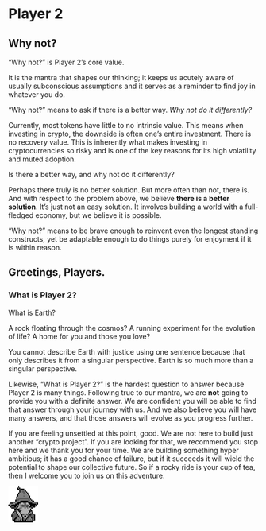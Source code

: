 # Player 2

## Why not?

“Why not?” is Player 2’s core value.

It is the mantra that shapes our thinking; it keeps us acutely aware of usually subconscious assumptions and it serves as a reminder to find joy in whatever you do.

“Why not?” means to ask if there is a better way. _Why not do it differently?_

Currently, most tokens have little to no intrinsic value. This means when investing in crypto, the downside is often one’s entire investment. There is no recovery value. This is inherently what makes investing in cryptocurrencies so risky and is one of the key reasons for its high volatility and muted adoption.

Is there a better way, and why not do it differently?

Perhaps there truly is no better solution. But more often than not, there is. And with respect to the problem above, we believe **there is a better solution**. It’s just not an easy solution. It involves building a world with a full-fledged economy, but we believe it is possible.

“Why not?” means to be brave enough to reinvent even the longest standing constructs, yet be adaptable enough to do things purely for enjoyment if it is within reason.

## Greetings, Players.

### What is Player 2?

What is Earth?

A rock floating through the cosmos? A running experiment for the evolution of life? A home for you and those you love?

You cannot describe Earth with justice using one sentence because that only describes it from a singular perspective. Earth is so much more than a singular perspective.

Likewise, “What is Player 2?” is the hardest question to answer because Player 2 is many things. Following true to our mantra, we are **not** going to provide you with a definite answer. We are confident you will be able to find that answer through your journey with us. And we also believe you will have many answers, and that those answers will evolve as you progress further.

If you are feeling unsettled at this point, good. We are not here to build just another “crypto project”. If you are looking for that, we recommend you stop here and we thank you for your time. We are building something hyper ambitious; it has a good chance of failure, but if it succeeds it will wield the potential to shape our collective future. So if a rocky ride is your cup of tea, then I welcome you to join us on this adventure.

<div align="left">

<img src=".gitbook/assets/Wise_Idle_FullAnimation.gif" alt="">

</div>
